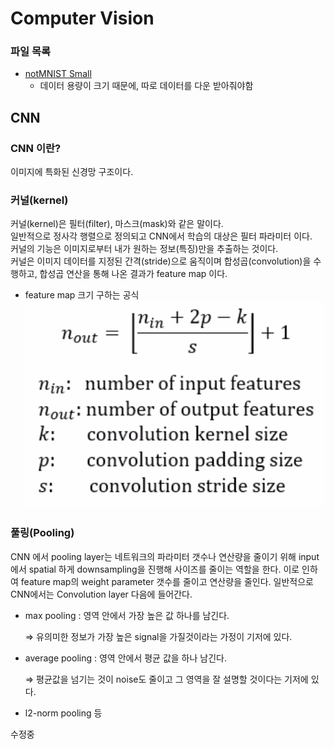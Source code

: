 # Computer Vision

### 파일 목록
- [notMNIST Small](./jupyter_file/not_MNIST_small.ipynb)  
    - 데이터 용량이 크기 때문에, 따로 데이터를 다운 받아줘야함  

## CNN
### CNN 이란?
이미지에 특화된 신경망 구조이다.  

### 커널(kernel)
커널(kernel)은 필터(filter), 마스크(mask)와 같은 말이다.  
일반적으로 정사각 행렬으로 정의되고 CNN에서 학습의 대상은 필터 파라미터 이다.  
커널의 기능은 이미지로부터 내가 원하는 정보(특징)만을 추출하는 것이다.  
커널은 이미지 데이터를 지정된 간격(stride)으로 움직이며 합성곱(convolution)을 수행하고, 합성곱 연산을 통해 나온 결과가 feature map 이다.  
- feature map 크기 구하는 공식  
![feature map 크기 구하는 공식](./img/cnn_n_out.png)  
  
### 풀링(Pooling)
CNN 에서 pooling layer는 네트워크의 파라미터 갯수나 연산량을 줄이기 위해 input에서 spatial 하게 downsampling을 진행해 사이즈를 줄이는 역할을 한다. 이로 인하여 feature map의 weight parameter 갯수를 줄이고 연산량을 줄인다. 일반적으로 CNN에서는 Convolution layer 다음에 들어간다.  

- max pooling : 영역 안에서 가장 높은 값 하나를 남긴다.  
    
    ⇒ 유의미한 정보가 가장 높은 signal을 가질것이라는 가정이 기저에 있다.  
    
- average pooling : 영역 안에서 평균 값을 하나 남긴다.  
    
    ⇒ 평균값을 넘기는 것이 noise도 줄이고 그 영역을 잘 설명할 것이다는 기저에 있다.  
    
- l2-norm pooling 등  



  
수정중